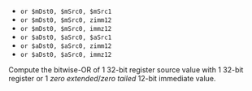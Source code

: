 * `or $mDst0, $mSrc0, $mSrc1`
* `or $mDst0, $mSrc0, zimm12`
* `or $mDst0, $mSrc0, immz12`
* `or $aDst0, $aSrc0, $aSrc1`
* `or $aDst0, $aSrc0, zimm12`
* `or $aDst0, $aSrc0, immz12`

Compute the bitwise-OR of 1 32-bit register source value with 1 32-bit
register or 1 *zero extended*/*zero tailed* 12-bit immediate value.
